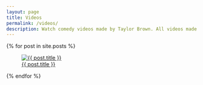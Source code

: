 ```yaml
---
layout: page
title: Videos
permalink: /videos/
description: Watch comedy videos made by Taylor Brown. All videos made in Chicago.
---
```


<div class="row">
  
  {% for post in site.posts %}
    <div class="col-sm-4">
      <figure class="figure thumbnail">
        <a href="{{post.url}}">
          <img src="{{post.thumbnail_image}}" class="figure-img img-fluid" alt="{{ post.title }}">
          <figcaption class="figure-caption">{{ post.title }}</figcaption>
        </a>
      </figure>
    </div>
  {% endfor %}
</div><!--row-->